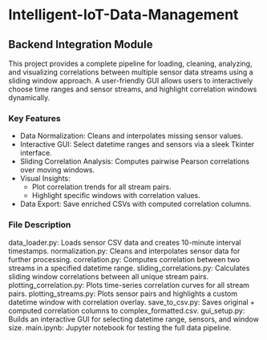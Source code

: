 # Intelligent-IoT-Data-Management


## Backend Integration Module
This project provides a complete pipeline for loading, cleaning, analyzing, and visualizing correlations between multiple sensor data streams using a sliding window approach. A user-friendly GUI allows users to interactively choose time ranges and sensor streams, and highlight correlation windows dynamically.

### Key Features
- Data Normalization: Cleans and interpolates missing sensor values.
- Interactive GUI: Select datetime ranges and sensors via a sleek Tkinter interface.
- Sliding Correlation Analysis: Computes pairwise Pearson correlations over moving windows.
- Visual Insights:
  * Plot correlation trends for all stream pairs.
  * Highlight specific windows with correlation values.
- Data Export: Save enriched CSVs with computed correlation columns.

### File Description
data_loader.py:	Loads sensor CSV data and creates 10-minute interval timestamps.
normalization.py:	Cleans and interpolates sensor data for further processing.
correlation.py:	Computes correlation between two streams in a specified datetime range.
sliding_correlations.py:	Calculates sliding window correlations between all unique stream pairs.
plotting_correlation.py:	Plots time-series correlation curves for all stream pairs.
plotting_streams.py:	Plots sensor pairs and highlights a custom datetime window with correlation overlay.
save_to_csv.py:	Saves original + computed correlation columns to complex_formatted.csv.
gui_setup.py:	Builds an interactive GUI for selecting datetime range, sensors, and window size.
main.ipynb:	Jupyter notebook for testing the full data pipeline.
